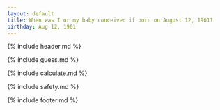 ```yaml
---
layout: default
title: When was I or my baby conceived if born on August 12, 1901?
birthday: Aug 12, 1901
---
```


{% include header.md %}

{% include guess.md %}

{% include calculate.md %}

{% include safety.md %}

{% include footer.md %}



